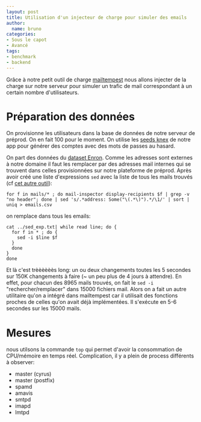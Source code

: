 ```yaml
---
layout: post
title: Utilisation d'un injecteur de charge pour simuler des emails
author:
  name: bruno
categories:
- Sous le capot
- Avancé
tags:
- benchmark
- backend
---
```


Grâce à notre petit outil de charge [mailtempest](https://github.com/iroco-co/mailtempest) nous allons injecter de la charge sur notre serveur pour simuler un trafic de mail correspondant à un certain nombre d'utilisateurs.

# Préparation des données

On provisionne les utilisateurs dans la base de données de notre serveur de préprod. On en fait 100 pour le moment. On utilise les [seeds knex](https://github.com/iroco-co/jmap-admin/blob/main/src/db/seeds/bench/03_bench_provision.mjs) de notre app pour générer des comptes avec des mots de passes au hasard.

On part des données du [dataset Enron](https://www.cs.cmu.edu/~enron/). Comme les adresses sont externes à notre domaine il faut les remplacer par des adresses mail internes qui se trouvent dans celles provisionnées sur notre plateforme de préprod. Après avoir créé une liste d'expressions `sed` avec la liste de tous les mails trouvés (cf [cet autre outil](https://github.com/iroco-co/mail-inspector)):

```
for f in mails/* ; do mail-inspector display-recipients $f | grep -v "no header"; done | sed 's/.*address: Some("\(.*\)").*/\1/' | sort | uniq > emails.csv
```

on remplace dans tous les emails:
```
cat ../sed_exp.txt| while read line; do {
  for f in * ; do {
    sed -i $line $f
  }
  done
}
done
```

Et là c'est trèèèèèès long: un ou deux changements toutes les 5 secondes sur 150K changements à faire (~ un peu plus de 4 jours à attendre). En effet, pour chacun des 8965 mails trouvés, on fait le `sed -i` "rechercher/remplacer" dans 15000 fichiers mail. Alors on a fait un autre utilitaire qu'on a intégré dans mailtempest car il utilisait des fonctions proches de celles qu'on avait déjà implémentées. Il s'exécute en 5-6 secondes sur les 15000 mails.

# Mesures

nous utilsons la commande `top` qui permet d'avoir la consommation de CPU/mémoire en temps réel.
Complication, il y a plein de process différents à observer:

- master (cyrus)
- master (postfix)
- spamd
- amavis
- smtpd
- imapd
- lmtpd
